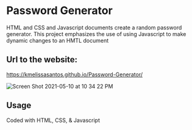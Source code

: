 # Password Generator
HTML and CSS and Javascript documents create a random password generator. This project emphasizes the use of using Javascript to make dynamic changes to an HMTL document

## Url to the website: 
https://kmelissasantos.github.io/Password-Generator/

![Screen Shot 2021-05-10 at 10 34 22 PM](https://user-images.githubusercontent.com/79613288/117750156-f10ec600-b1e0-11eb-92dd-8c3c56642bc7.png)


## Usage
Coded with HTML, CSS, & Javascript

